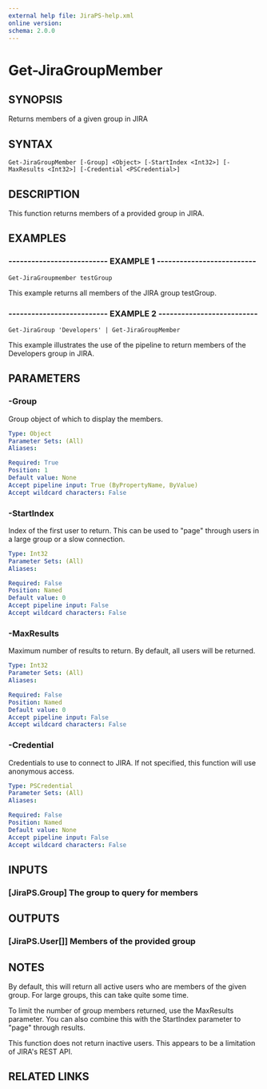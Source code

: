 ```yaml
---
external help file: JiraPS-help.xml
online version: 
schema: 2.0.0
---
```


# Get-JiraGroupMember

## SYNOPSIS
Returns members of a given group in JIRA

## SYNTAX

```
Get-JiraGroupMember [-Group] <Object> [-StartIndex <Int32>] [-MaxResults <Int32>] [-Credential <PSCredential>]
```

## DESCRIPTION
This function returns members of a provided group in JIRA.

## EXAMPLES

### -------------------------- EXAMPLE 1 --------------------------
```
Get-JiraGroupmember testGroup
```

This example returns all members of the JIRA group testGroup.

### -------------------------- EXAMPLE 2 --------------------------
```
Get-JiraGroup 'Developers' | Get-JiraGroupMember
```

This example illustrates the use of the pipeline to return members of
the Developers group in JIRA.

## PARAMETERS

### -Group
Group object of which to display the members.

```yaml
Type: Object
Parameter Sets: (All)
Aliases: 

Required: True
Position: 1
Default value: None
Accept pipeline input: True (ByPropertyName, ByValue)
Accept wildcard characters: False
```

### -StartIndex
Index of the first user to return.
This can be used to "page" through
users in a large group or a slow connection.

```yaml
Type: Int32
Parameter Sets: (All)
Aliases: 

Required: False
Position: Named
Default value: 0
Accept pipeline input: False
Accept wildcard characters: False
```

### -MaxResults
Maximum number of results to return.
By default, all users will be
returned.

```yaml
Type: Int32
Parameter Sets: (All)
Aliases: 

Required: False
Position: Named
Default value: 0
Accept pipeline input: False
Accept wildcard characters: False
```

### -Credential
Credentials to use to connect to JIRA.
If not specified, this function will use anonymous access.

```yaml
Type: PSCredential
Parameter Sets: (All)
Aliases: 

Required: False
Position: Named
Default value: None
Accept pipeline input: False
Accept wildcard characters: False
```

## INPUTS

### [JiraPS.Group] The group to query for members

## OUTPUTS

### [JiraPS.User[]] Members of the provided group

## NOTES
By default, this will return all active users who are members of the
given group. 
For large groups, this can take quite some time.

To limit the number of group members returned, use
the MaxResults parameter. 
You can also combine this with the
StartIndex parameter to "page" through results.

This function does not return inactive users. 
This appears to be a
limitation of JIRA's REST API.

## RELATED LINKS


